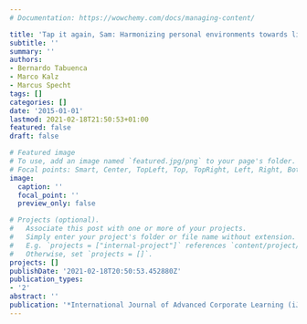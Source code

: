 ```yaml
---
# Documentation: https://wowchemy.com/docs/managing-content/

title: 'Tap it again, Sam: Harmonizing personal environments towards lifelong learning'
subtitle: ''
summary: ''
authors:
- Bernardo Tabuenca
- Marco Kalz
- Marcus Specht
tags: []
categories: []
date: '2015-01-01'
lastmod: 2021-02-18T21:50:53+01:00
featured: false
draft: false

# Featured image
# To use, add an image named `featured.jpg/png` to your page's folder.
# Focal points: Smart, Center, TopLeft, Top, TopRight, Left, Right, BottomLeft, Bottom, BottomRight.
image:
  caption: ''
  focal_point: ''
  preview_only: false

# Projects (optional).
#   Associate this post with one or more of your projects.
#   Simply enter your project's folder or file name without extension.
#   E.g. `projects = ["internal-project"]` references `content/project/deep-learning/index.md`.
#   Otherwise, set `projects = []`.
projects: []
publishDate: '2021-02-18T20:50:53.452880Z'
publication_types:
- '2'
abstract: ''
publication: '*International Journal of Advanced Corporate Learning (iJAC)*'
---
```

